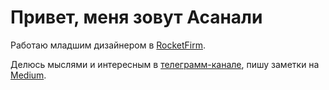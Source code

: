 # Привет, меня зовут Асанали

Работаю младшим дизайнером в [RocketFirm](rocketfirm.com).

Делюсь мыслями и интересным в [телеграмм-канале](), пишу заметки на [Medium]().
